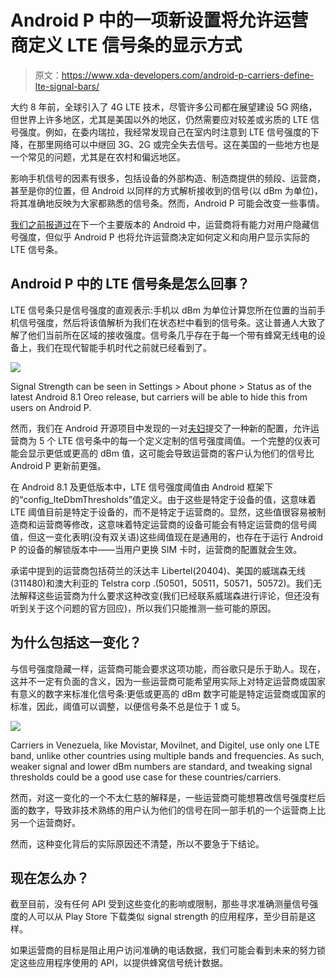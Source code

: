 # Android P 中的一项新设置将允许运营商定义 LTE 信号条的显示方式

> 原文：<https://www.xda-developers.com/android-p-carriers-define-lte-signal-bars/>

大约 8 年前，全球引入了 4G LTE 技术，尽管许多公司都在展望建设 5G 网络，但世界上许多地区，尤其是美国以外的地区，仍然需要应对较差或劣质的 LTE 信号强度。例如，在委内瑞拉，我经常发现自己在室内时注意到 LTE 信号强度的下降，在那里网络可以中继回 3G、2G 或完全失去信号。这在美国的一些地方也是一个常见的问题，尤其是在农村和偏远地区。

影响手机信号的因素有很多，包括设备的外部构造、制造商提供的频段、运营商，甚至是你的位置，但 Android 以同样的方式解析接收到的信号(以 dBm 为单位)，将其准确地反映为大家都熟悉的信号条。然而，Android P 可能会改变一些事情。

[我们之前报道过](https://www.xda-developers.com/android-p-signal-strength-carriers/)在下一个主要版本的 Android 中，运营商将有能力对用户隐藏信号强度，但似乎 Android P 也将允许运营商决定如何定义和向用户显示实际的 LTE 信号条。

## Android P 中的 LTE 信号条是怎么回事？

LTE 信号条只是信号强度的直观表示:手机以 dBm 为单位计算您所在位置的当前手机信号强度，然后将该值解析为我们在状态栏中看到的信号条。这让普通人大致了解了他们当前所在区域的接收强度。信号条几乎存在于每一个带有蜂窝无线电的设备上，我们在现代智能手机时代之前就已经看到了。

 <picture>![](img/a95ffe86000fdb69bbaf91e992b1d99a.png)</picture> 

Signal Strength can be seen in Settings > About phone > Status as of the latest Android 8.1 Oreo release, but carriers will be able to hide this from users on Android P.

然而，我们在 Android 开源项目中发现的一对[夫妇](https://android-review.googlesource.com/#/c/platform/packages/apps/CarrierConfig/+/569544/)提交了一种新的配置，允许运营商为 5 个 LTE 信号条中的每一个定义定制的信号强度阈值。一个完整的仪表可能会显示更低或更高的 dBm 值，这可能会导致运营商的客户认为他们的信号比 Android P 更新前更强。

在 Android 8.1 及更低版本中，LTE 信号强度阈值由 Android 框架下的“config_lteDbmThresholds”值定义。由于这些是特定于设备的值，这意味着 LTE 阈值目前是特定于设备的，而不是特定于运营商的。显然，这些值很容易被制造商和运营商等修改，这意味着特定运营商的设备可能会有特定运营商的信号阈值，但这一变化表明(没有双关语)这些阈值现在是通用的，也存在于运行 Android P 的设备的解锁版本中——当用户更换 SIM 卡时，运营商的配置就会生效。

承诺中提到的运营商包括荷兰的沃达丰 Libertel(20404)、美国的威瑞森无线(311480)和澳大利亚的 Telstra corp .(50501，50511，50571，50572)。我们无法解释这些运营商为什么要求这种改变(我们已经联系威瑞森进行评论，但还没有听到关于这个问题的官方回应)，所以我们只能推测一些可能的原因。

## 为什么包括这一变化？

与信号强度隐藏一样，运营商可能会要求这项功能，而谷歌只是乐于助人。现在，这并不一定有负面的含义，因为一些运营商可能希望用实际上对特定运营商或国家有意义的数字来标准化信号条:更低或更高的 dBm 数字可能是特定运营商或国家的标准，因此，阈值可以调整，以便信号条不总是位于 1 或 5。

 <picture>![](img/657e21f647411d88ecad0e4093f9ee5f.png)</picture> 

Carriers in Venezuela, like Movistar, Movilnet, and Digitel, use only one LTE band, unlike other countries using multiple bands and frequencies. As such, weaker signal and lower dBm numbers are standard, and tweaking signal thresholds could be a good use case for these countries/carriers.

然而，对这一变化的一个不太仁慈的解释是，一些运营商可能想篡改信号强度栏后面的数字，导致非技术熟练的用户认为他们的信号在同一部手机的一个运营商上比另一个运营商好。

然而，这种变化背后的实际原因还不清楚，所以不要急于下结论。

## 现在怎么办？

截至目前，没有任何 API 受到这些变化的影响或限制，那些寻求准确测量信号强度的人可以从 Play Store 下载类似 signal strength 的应用程序，至少目前是这样。

如果运营商的目标是阻止用户访问准确的电话数据，我们可能会看到未来的努力锁定这些应用程序使用的 API，以提供蜂窝信号统计数据。